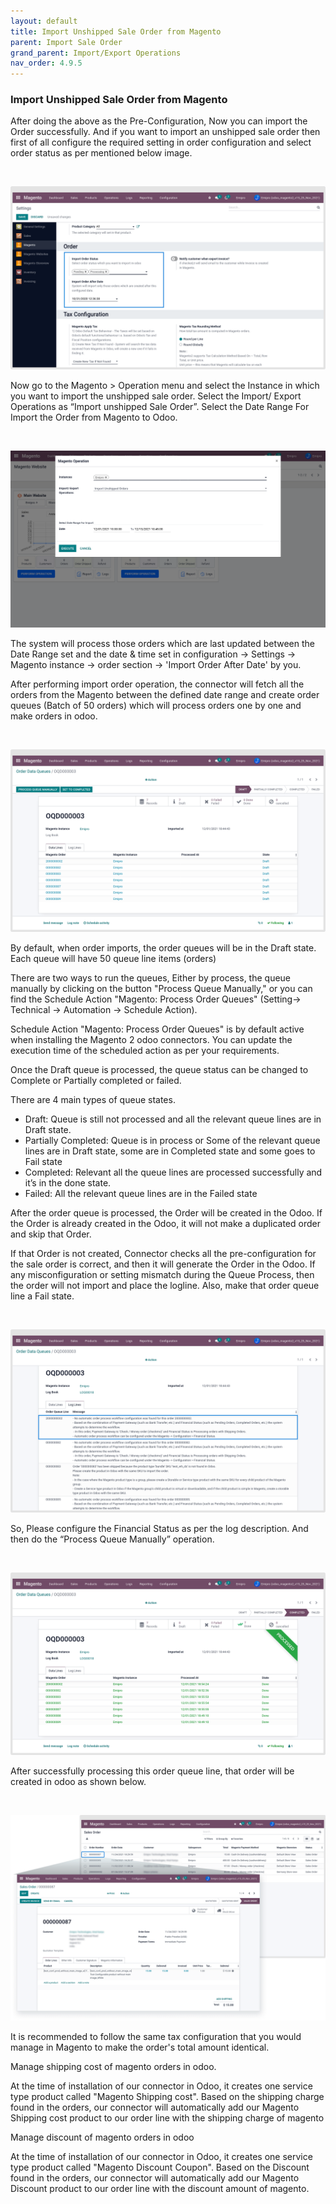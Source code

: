 ```yaml
---
layout: default
title: Import Unshipped Sale Order from Magento
parent: Import Sale Order
grand_parent: Import/Export Operations
nav_order: 4.9.5
---
```


### Import Unshipped Sale Order from Magento



After doing the above as the Pre-Configuration, Now you can import the Order successfully. And if you want to import an unshipped sale order then first of all configure the required setting in order configuration and select order status as per mentioned below image.


 


![](./images/4-9-5-1.png)


Now go to the Magento > Operation menu and select the Instance in which you want to import the unshipped sale order. Select the Import/ Export Operations as “Import unshipped Sale Order”. Select the Date Range For Import the Order from Magento to Odoo.


 


![](./images/4-9-5-2.png)



The system will process those orders which are last updated between the Date Range set and the date & time set in configuration -> Settings -> Magento instance -> order section -> 'Import Order After Date' by you.



After performing import order operation, the connector will fetch all the orders from the Magento between the defined date range and create order queues (Batch of 50 orders) which will process orders one by one and make orders in odoo.


 


![](./images/4-9-5-3.png)


By default, when order imports, the order queues will be in the Draft state. Each queue will have 50 queue line items (orders)


There are two ways to run the queues, Either by process, the queue manually by clicking on the button "Process Queue Manually," or you can find the Schedule Action "Magento: Process Order Queues" (Setting-> Technical -> Automation -> Schedule Action).


Schedule Action "Magento: Process Order Queues" is by default active when installing the Magento 2 odoo connectors. You can update the execution time of the scheduled action as per your requirements.


Once the Draft queue is processed, the queue status can be changed to Complete or Partially completed or failed.


There are 4 main types of queue states.


* Draft: Queue is still not processed and all the relevant queue lines are in Draft state.
* Partially Completed: Queue is in process or Some of the relevant queue lines are in Draft state, some are in Completed state and some goes to Fail state
* Completed: Relevant all the queue lines are processed successfully and it’s in the done state.
* Failed: All the relevant queue lines are in the Failed state



After the order queue is processed, the Order will be created in the Odoo. If the Order is already created in the Odoo, it will not make a duplicated order and skip that Order.


If that Order is not created, Connector checks all the pre-configuration for the sale order is correct, and then it will generate the Order in the Odoo. If any misconfiguration or setting mismatch during the Queue Process, then the order will not import and place the logline. Also, make that order queue line a Fail state.


 


![](./images/4-9-5-4.png)


So, Please configure the Financial Status as per the log description. And then do the “Process Queue Manually” operation.


 


![](./images/4-9-5-5.png)


After successfully processing this order queue line, that order will be created in odoo as shown below.


 


![](./images/4-9-5-6.png)



It is recommended to follow the same tax configuration that you would manage in Magento to make the order's total amount identical.



Manage shipping cost of magento orders in odoo.


At the time of installation of our connector in Odoo, it creates one service type product called "Magento Shipping cost". Based on the shipping charge found in the orders, our connector will automatically add our Magento Shipping cost product to our order line with the shipping charge of magento


Manage discount of magento orders in odoo


At the time of installation of our connector in Odoo, it creates one service type product called "Magento Discount Coupon". Based on the Discount found in the orders, our connector will automatically add our Magento Discount product to our order line with the discount amount of magento.



